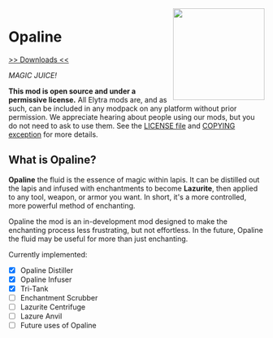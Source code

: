 <img src="http://bbkr.space/assets/opaline%20logo%20big.png" align="right" width="180px"/>

# Opaline

[>> Downloads <<](https://github.com/elytra/opaline/releases)

*MAGIC JUICE!*

**This mod is open source and under a permissive license.** All Elytra mods are,
and as such, can be included in any modpack on any platform without prior
permission. We appreciate hearing about people using our mods, but you do not
need to ask to use them. See the [LICENSE file](COPYING.gpl) and [COPYING exception](COPYING) for more details.

## What is Opaline?

**Opaline** the fluid is the essence of magic within lapis. It can be distilled out the lapis and infused with enchantments to become **Lazurite**, then applied to any tool, weapon, or armor you want. In short, it's a more controlled, more powerful method of enchanting.


Opaline the mod is an in-development mod designed to make the enchanting process less frustrating, but not effortless. In the future, Opaline the fluid may be useful for more than just enchanting.

Currently implemented:

- [x] Opaline Distiller
- [x] Opaline Infuser
- [x] Tri-Tank
- [ ] Enchantment Scrubber
- [ ] Lazurite Centrifuge
- [ ] Lazure Anvil
- [ ] Future uses of Opaline
